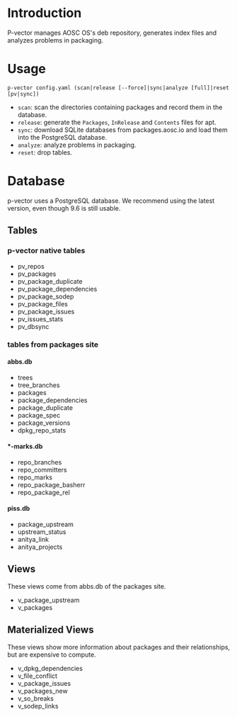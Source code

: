 <!-- TITLE: p-vector -->
<!-- SUBTITLE: Information about the deb repo manager p-vector -->

# Introduction
P-vector manages AOSC OS's deb repository, generates index files and analyzes problems in packaging.

# Usage
`p-vector config.yaml (scan|release [--force]|sync|analyze [full]|reset [pv|sync])`

* `scan`: scan the directories containing packages and record them in the database.
* `release`: generate the `Packages`, `InRelease` and `Contents` files for apt.
* `sync`: download SQLite databases from packages.aosc.io and load them into the PostgreSQL database.
* `analyze`: analyze problems in packaging.
* `reset`: drop tables.

# Database
p-vector uses a PostgreSQL database. We recommend using the latest version, even though 9.6 is still usable.

## Tables

### p-vector native tables
* pv_repos
* pv_packages
* pv_package_duplicate
* pv_package_dependencies
* pv_package_sodep
* pv_package_files
* pv_package_issues
* pv_issues_stats
* pv_dbsync

### tables from packages site
#### abbs.db
* trees
* tree_branches
* packages
* package_dependencies
* package_duplicate
* package_spec
* package_versions
* dpkg_repo_stats

#### \*-marks.db
* repo_branches
* repo_committers
* repo_marks
* repo_package_basherr
* repo_package_rel

#### piss.db
* package_upstream
* upstream_status
* anitya_link
* anitya_projects

## Views
These views come from abbs.db of the packages site.

* v_package_upstream
* v_packages

## Materialized Views
These views show more information about packages and their relationships, but are expensive to compute.

* v_dpkg_dependencies
* v_file_conflict
* v_package_issues
* v_packages_new
* v_so_breaks
* v_sodep_links
